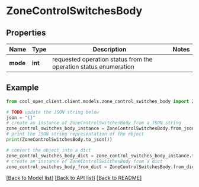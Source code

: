 # ZoneControlSwitchesBody


## Properties

Name | Type | Description | Notes
------------ | ------------- | ------------- | -------------
**mode** | **int** | requested operation status from the operation status enumeration | 

## Example

```python
from cool_open_client.client.models.zone_control_switches_body import ZoneControlSwitchesBody

# TODO update the JSON string below
json = "{}"
# create an instance of ZoneControlSwitchesBody from a JSON string
zone_control_switches_body_instance = ZoneControlSwitchesBody.from_json(json)
# print the JSON string representation of the object
print(ZoneControlSwitchesBody.to_json())

# convert the object into a dict
zone_control_switches_body_dict = zone_control_switches_body_instance.to_dict()
# create an instance of ZoneControlSwitchesBody from a dict
zone_control_switches_body_from_dict = ZoneControlSwitchesBody.from_dict(zone_control_switches_body_dict)
```
[[Back to Model list]](../README.md#documentation-for-models) [[Back to API list]](../README.md#documentation-for-api-endpoints) [[Back to README]](../README.md)


